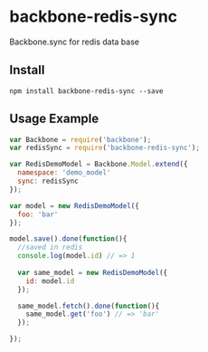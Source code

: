 # backbone-redis-sync

Backbone.sync for redis data base

## Install

```
npm install backbone-redis-sync --save
```

## Usage Example

```js
var Backbone = require('backbone');  
var redisSync = require('backbone-redis-sync');

var RedisDemoModel = Backbone.Model.extend({
  namespace: 'demo_model'
  sync: redisSync
});

var model = new RedisDemoModel({
  foo: 'bar'
});

model.save().done(function(){
  //saved in redis
  console.log(model.id) // => 1
  
  var same_model = new RedisDemoModel({
    id: model.id
  });

  same_model.fetch().done(function(){
    same_model.get('foo') // => 'bar'
  });

});

```
